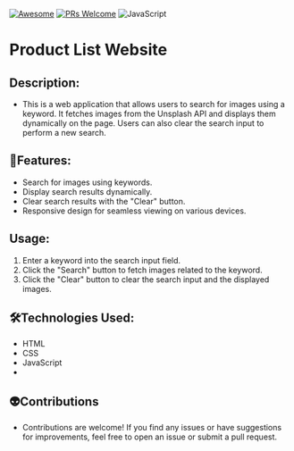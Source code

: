 [![Awesome](https://awesome.re/badge-flat2.svg)](https://github.com/zbetcheckin/Security_list)
[![PRs Welcome](https://img.shields.io/badge/PRs-welcome-brightgreen.svg?style=flat-square)](http://makeapullrequest.com)
![JavaScript](https://img.shields.io/badge/javascript-%23323330.svg?style=for-the-badge&logo=javascript&logoColor=%23F7DF1E)
# Product List Website
## Description:
- This is a web application that allows users to search for images using a keyword. It fetches images from the Unsplash API and displays them dynamically on the page. Users can also clear the search input to perform a new search.

## 🤖Features:
- Search for images using keywords.<br>
- Display search results dynamically.<br>
- Clear search results with the "Clear" button.<br>
- Responsive design for seamless viewing on various devices.<br>

## Usage:
1. Enter a keyword into the search input field.<br>
2. Click the "Search" button to fetch images related to the keyword.<br>
3. Click the "Clear" button to clear the search input and the displayed images.<br>



## 🛠️Technologies Used:
- HTML
- CSS
- JavaScript
- 
## 👽Contributions
- Contributions are welcome! If you find any issues or have suggestions for improvements, feel free to open an issue or submit a pull request.
